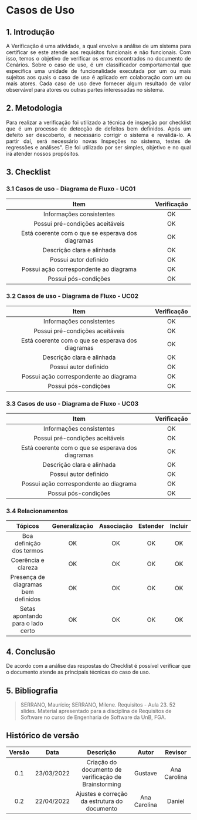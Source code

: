 # Casos de Uso

## 1. Introdução

<p style="text-align: justify;"> A Verificação é uma atividade, a qual envolve a análise de um sistema para certificar se este atende aos requisitos funcionais e não funcionais. Com isso, temos o objetivo de verificar os erros encontrados no documento de Cenários. Sobre o caso de uso, é um classificador comportamental que especifica uma unidade de funcionalidade executada por um ou mais sujeitos aos quais o caso de uso é aplicado em colaboração com um ou mais atores. Cada caso de uso deve fornecer algum resultado de valor observável para atores ou outras partes interessadas no sistema.
</p>

## 2. Metodologia

<p style="text-align: justify;">Para realizar a verificação foi utilizado a técnica de inspeção por checklist que é um processo de detecção de defeitos bem definidos. Após um defeito ser descoberto, é necessário corrigir o sistema e revalidá-lo. A partir daí, será necessário novas Inspeções no sistema, testes de regressões e análises". Ele foi utilizado por ser simples, objetivo e no qual irá atender nossos propósitos.
</p>

## 3. Checklist

### 3.1 Casos de uso - Diagrama de Fluxo - UC01

|                       Item                        | Verificação |
| :-----------------------------------------------: | :---------: |
|             Informações consistentes              |     OK      |
|          Possui pré-condições aceitáveis          |     OK      |
| Está coerente com o que se esperava dos diagramas |     OK      |
|            Descrição clara e alinhada             |     OK      |
|               Possui autor definido               |     OK      |
|       Possui ação correspondente ao diagrama       |     OK      |
|               Possui pós-condições                |     OK      |

### 3.2 Casos de uso - Diagrama de Fluxo - UC02

|                       Item                        | Verificação |
| :-----------------------------------------------: | :---------: |
|             Informações consistentes              |     OK      |
|          Possui pré-condições aceitáveis          |     OK      |
| Está coerente com o que se esperava dos diagramas |     OK      |
|            Descrição clara e alinhada             |     OK      |
|               Possui autor definido               |     OK      |
|       Possui ação correspondente ao diagrama       |     OK      |
|               Possui pós-condições                |     OK      |

### 3.3 Casos de uso - Diagrama de Fluxo - UC03

|                       Item                        | Verificação |
| :-----------------------------------------------: | :---------: |
|             Informações consistentes              |     OK      |
|          Possui pré-condições aceitáveis          |     OK      |
| Está coerente com o que se esperava dos diagramas |     OK      |
|            Descrição clara e alinhada             |     OK      |
|               Possui autor definido               |     OK      |
|       Possui ação correspondente ao diagrama       |     OK      |
|               Possui pós-condições                |     OK      |

### 3.4 Relacionamentos

|               Tópicos               | Generalização | Associação | Estender | Incluir |
| :---------------------------------: | :-----------: | :--------: | :------: | :-----: |
|      Boa definição dos termos       |      OK       |     OK     |    OK    |   OK    |
|         Coerência e clareza         |      OK       |     OK     |    OK    |   OK    |
| Presença de diagramas bem definidos |      OK       |     OK     |    OK    |   OK    |
|  Setas apontando para o lado certo  |      OK       |     OK     |    OK    |   OK    |

## 4. Conclusão

De acordo com a análise das respostas do Checklist é possível verificar que o documento atende as principais técnicas do caso de uso.

## 5. Bibliografia

> SERRANO, Maurício; SERRANO, Milene. Requisitos - Aula 23. 52 slides. Material apresentado para a disciplina de Requisitos de Software no curso de Engenharia de Software da UnB, FGA.

## Histórico de versão

| Versão |    Data    |                      Descrição                       |  Autor  |   Revisor    |
| :----: | :--------: | :--------------------------------------------------: | :-----: | :----------: |
|  0.1   | 23/03/2022 | Criação do documento de verificação de Brainstorming | Gustave | Ana Carolina |
|  0.2   | 22/04/2022 | Ajustes e correção da estrutura do documento | Ana Carolina | Daniel  |
